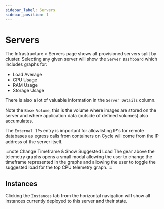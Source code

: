 ```yaml
---
sidebar_label: Servers
sidebar_position: 1
---
```


# Servers

The Infrastructure > Servers page shows all provisioned servers split by cluster. Selecting any given server will show the `Server Dashboard` which includes graphs for:

- Load Average
- CPU Usage
- RAM Usage
- Storage Usage

There is also a lot of valuable information in the `Server Details` column.

Note the `Base Volume`, this is the volume where images are stored on the server and where application data (outside of defined volumes) also accumulates.

The `External IPs` entry is important for allowlisting IP's for remote databases as egress calls from containers on Cycle will come from the IP address of the server itself.

:::note Change Timeframe & Show Suggested Load
The gear above the telemetry graphs opens a small modal allowing the user to change the timeframe represented in the graphs and allowing the user to toggle the suggested load for the top CPU telemetry graph.
:::

## Instances

Clicking the `Instances` tab from the horizontal navigation will show all instances currently deployed to this server and their state.
